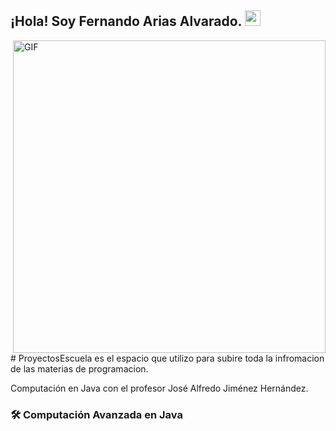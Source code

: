 <h2> ¡Hola! Soy Fernando Arias Alvarado. <img src="https://github.com/al03019254" width="25"></h2>
<img align="right" alt="GIF" src="https://i.giphy.com/media/v1.Y2lkPTc5MGI3NjExY2RqY2wyN25raHA0M3RlZGhiMTdtNGg3YTZmazh5bW16NjJ6cTVnNCZlcD12MV9pbnRlcm5hbF9naWZfYnlfaWQmY3Q9Zw/TFPdmm3rdzeZ0kP3zG/giphy.gif" width="500"/>


<p>
# ProyectosEscuela es el espacio que utilizo para subire toda la infromacion de las materias de programacion.
  
  Computación en Java con el profesor José Alfredo Jiménez Hernández.
</p>
<p>
<h3>🛠 Computación Avanzada en Java</h3>
</p>
</p>

